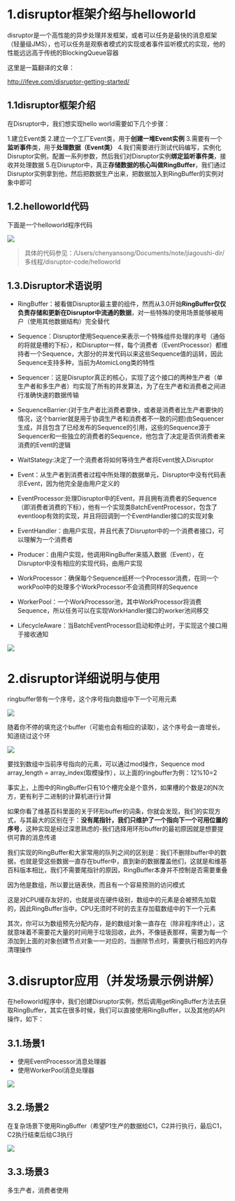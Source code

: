 # 1.disruptor框架介绍与helloworld

disruptor是一个高性能的异步处理并发框架，或者可以任务是最快的消息框架（轻量级JMS），也可以任务是观察者模式的实现或者事件监听模式的实现，他的性能远远高于传统的BlockingQueue容器

这里是一篇翻译的文章：

http://ifeve.com/disruptor-getting-started/

## 1.1disruptor框架介绍

在Disruptor中，我们想实现hello world需要如下几个步骤：

1.建立Event类
2.建立一个工厂Event类，用于**创建一堆Event实例**
3.需要有一个**监听事件**类，用于**处理数据（Event类）**
4.我们需要进行测试代码编写，实例化Disruptor实例，配置一系列参数，然后我们对Disruptor实例**绑定监听事件类**，接收并处理数据
5.在Disruptor中，真正**存储数据的核心叫做RingBuffer**，我们通过Disruptor实例拿到他，然后把数据生产出来，把数据加入到RingBuffer的实例对象中即可



## 1.2.helloworld代码
下面是一个helloworld程序代码


![](/Users/chenyansong/Documents/note/images/multiThread/disruptor-helloworld.png)

> 具体的代码参见：/Users/chenyansong/Documents/note/jiagoushi-dir/多线程/disruptor-code/helloworld



## 1.3.Disruptor术语说明

* RingBuffer：被看做Disruptor最主要的组件，然而从3.0开始**RingBuffer仅仅负责存储和更新在Disruptor中流通的数据**，对一些特殊的使用场景能够被用户（使用其他数据结构）完全替代

* Sequence：Disruptor使用Sequence来表示一个特殊组件处理的序号（通俗的将就是槽的下标），和Disruptor一样，每个消费者（EventProcessor）都维持者一个Sequence，大部分的并发代码以来这些Sequence值的运转，因此Sequence支持多种，当前为AtomicLong类的特性

* Sequencer：这是Disruptor真正的核心，实现了这个接口的两种生产者（单生产者和多生产者）均实现了所有的并发算法，为了在生产者和消费者之间进行准确快速的数据传输

* SequenceBarrier:(对于生产者比消费者要快，或者是消费者比生产者要快的情况，这个barrier就是用于协调生产者和消费者不一致的问题)由Sequencer生成，并且包含了已经发布的Sequence的引用，这些的Sequence源于Sequencer和一些独立的消费者的Sequence，他包含了决定是否供消费者来消费的Event的逻辑

* WaitStategy:决定了一个消费者将如何等待生产者将Event放入Disruptor

* Event：从生产者到消费者过程中所处理的数据单元，Disruptor中没有代码表示Event，因为他完全是由用户定义的

* EventProcessor:处理Disruptor中的Event，并且拥有消费者的Sequence（即消费者消费的下标），他有一个实现类BatchEventProcessor，包含了eventloop有效的实现，并且将回调到一个EventHandler接口的实现对象

* EventHandler：由用户实现，并且代表了Disruptor中的一个消费者接口，可以理解为一个消费者

* Producer：由用户实现，他调用RingBuffer来插入数据（Event），在Disruptor中没有相应的实现代码，由用户实现

* WorkProcessor：确保每个Sequence纸杯一个Processor消费，在同一个workPool中的处理多个WorkProcessor不会消费同样的Sequence

* WorkerPool：一个WorkProcessor池，其中WorkProcessor将消费Sequence，所以任务可以在实现WorkHandler接口的worker池间移交

* LifecycleAware：当BatchEventProcessor启动和停止时，于实现这个接口用于接收通知


![](/Users/chenyansong/Documents/note/images/multiThread/disruptor-ringbuff.png)


# 2.disruptor详细说明与使用


ringbuffer带有一个序号，这个序号指向数组中下一个可用元素


![](/Users/chenyansong/Documents/note/images/multiThread/disruptor-ringbuffer2.png)


随着你不停的填充这个buffer（可能也会有相应的读取），这个序号会一直增长，知道绕过这个环


![](/Users/chenyansong/Documents/note/images/multiThread/disruptor-ringbuffer3.png)



要找到数组中当前序号指向的元素，可以通过mod操作，Sequence mod array_length = array_index(取模操作），以上面的ringbuffer为例：12%10=2

事实上，上图中的RingBuffer只有10个槽完全是个意外，如果槽的个数是2的N次方，更有利于二进制的计算机进行计算



如果你看了维基百科里面的关于环形buffer的词条，你就会发现，我们的实现方式，与其最大的区别在于：**没有尾指针，我们只维护了一个指向下一个可用位置的序号**，这种实现是经过深思熟虑的-我们选择用环形buffer的最初原因就是想要提供可靠的消息传递

我们实现的RingBuffer和大家常用的队列之间的区别是：我们不删除buffer中的数据，也就是受这些数据一直存在buffer中，直到新的数据覆盖他们，这就是和维基百科版本相比，我们不需要尾指针的原因，RingBuffer本身并不控制是否需要重叠

因为他是数组，所以要比链表快，而且有一个容易预测的访问模式

这是对CPU缓存友好的，也就是说在硬件级别，数组中的元素是会被预先加载的，因此RingBuffer当中，CPU无须时不时的去主存加载数组中的下一个元素

其次，你可以为数组预先分配内存，是的数组对象一直存在（除非程序终止），这就意味着不需要花大量的时间用于垃圾回收，此外，不像链表那样，需要为每一个添加到上面的对象创建节点对象一一对应的，当删除节点时，需要执行相应的内存清理操作



# 3.disruptor应用（并发场景示例讲解）



在helloworld程序中，我们创建Disruptor实例，然后调用getRingBuffer方法去获取RingBuffer，其实在很多时候，我们可以直接使用RingBuffer，以及其他的API操作，如下：

## 3.1.场景1

* 使用EventProcessor消息处理器
* 使用WorkerPool消息处理器


![](/Users/chenyansong/Documents/note/images/multiThread/distuptor-multi.png)

## 3.2.场景2

在复杂场景下使用RingBuffer（希望P1生产的数据给C1，C2并行执行，最后C1，C2执行结束后给C3执行

![](/Users/chenyansong/Documents/note/images/multiThread/disruptor_cj.png)



## 3.3.场景3

多生产者，消费者使用



